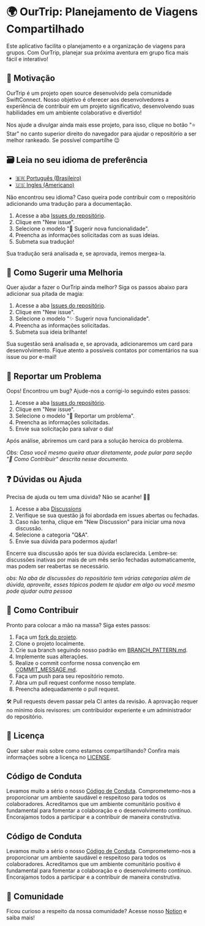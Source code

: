 # 🌍 OurTrip: Planejamento de Viagens Compartilhado

Este aplicativo facilita o planejamento e a organização de viagens para grupos. Com OurTrip, planejar sua próxima aventura em grupo fica mais fácil e interativo!

## 🌟 Motivação

OurTrip é um projeto open source desenvolvido pela comunidade SwiftConnect. Nosso objetivo é oferecer aos desenvolvedores a experiência de contribuir em um projeto significativo, desenvolvendo suas habilidades em um ambiente colaborativo e divertido!

Nos ajude a divulgar ainda mais esse projeto, para isso, clique no botão "⭐️ Star" no canto superior direito do navegador para ajudar o repositório a ser melhor rankeado. Se possível compartilhe 😉

## 🗃️ Leia no seu idioma de preferência

- [🇧🇷 Português (Brasileiro)](./docs/README.md)
- [🇺🇸 Ingles (Americano)](./README.md)

Não encontrou seu idioma? Caso queira pode contribuir com o rrepositório adicionando uma tradução para a documentação.

1. Acesse a aba [Issues do repositório](https://github.com/PaoloProdossimoLopes/OurTrip/issues).
2. Clique em "New issue".
3. Selecione o modelo "💬 Sugerir nova funcionalidade".
4. Preencha as informações solicitadas com as suas ideias.
5. Submeta sua tradução!

Sua tradução será analisada e, se aprovada, iremos mergea-la.

## 🚀 Como Sugerir uma Melhoria

Quer ajudar a fazer o OurTrip ainda melhor? Siga os passos abaixo para adicionar sua pitada de magia:

1. Acesse a aba [Issues do repositório](https://github.com/PaoloProdossimoLopes/OurTrip/issues).
2. Clique em "New issue".
3. Selecione o modelo "✨ Sugerir nova funcionalidade".
4. Preencha as informações solicitadas.
5. Submeta sua ideia brilhante!

Sua sugestão será analisada e, se aprovada, adicionaremos um card para desenvolvimento. Fique atento a possíveis contatos por comentários na sua issue ou por e-mail!

## 🐞 Reportar um Problema

Oops! Encontrou um bug? Ajude-nos a corrigi-lo seguindo estes passos:

1. Acesse a aba [Issues do repositório](https://github.com/PaoloProdossimoLopes/OurTrip/issues).
2. Clique em "New issue".
3. Selecione o modelo "🐛 Reportar um problema".
4. Preencha as informações solicitadas.
5. Envie sua solicitação para salvar o dia!

Após análise, abriremos um card para a solução heroica do problema.

_Obs: Caso você mesmo queira atuar diretamente, pode pular para seção "🤝 Como Contribuir" descrita nesse documento._

## ❓ Dúvidas ou Ajuda

Precisa de ajuda ou tem uma dúvida? Não se acanhe! 🙋‍♂️

1. Acesse a aba [Discussions](https://github.com/PaoloProdossimoLopes/OurTrip/discussions)
2. Verifique se sua questão já foi abordada em issues abertas ou fechadas.
3. Caso não tenha, clique em "New Discussion" para iniciar uma nova discussão.
4. Selecione a categoria "Q&A".
5. Envie sua dúvida para podermos ajudar!

Encerre sua discussão após ter sua dúvida esclarecida. Lembre-se: discussões inativas por mais de um mês serão fechadas automaticamente, mas podem ser reabertas se necessário.

_obs: Na aba de discussões do repositório tem várias categorias além de dúvida,  aproveite, esses tópicos podem te ajudar em algo ou você mesmo pode ajudar outra pessoa_

## 🤝 Como Contribuir

Pronto para colocar a mão na massa? Siga estes passos:

1. Faça um [fork do projeto](https://docs.github.com/pt/pull-requests/collaborating-with-pull-requests/working-with-forks/about-forks).
2. Clone o projeto localmente.
3. Crie sua branch seguindo nosso padrão em [BRANCH_PATTERN.md](./BRANCH_PATTERN.md).
4. Implemente suas alterações.
5. Realize o commit conforme nossa convenção em [COMMIT_MESSAGE.md](./COMMIT_MESSAGE.md).
6. Faça um push para seu repositório remoto.
7. Abra um pull request conforme nosso template.
8. Preencha adequadamente o pull request.

🛠 Pull requests devem passar pela CI antes da revisão. A aprovação requer no mínimo dois revisores: um contribuidor experiente e um administrador do repositório.

## 📜 Licença

Quer saber mais sobre como estamos compartilhando? Confira mais informações sobre a licença no [LICENSE](./../../LICENSE).

## Código de Conduta

Levamos muito a sério o nosso [Código de Conduta](./CODE_OF_CONDUCT). Comprometemo-nos a proporcionar um ambiente saudável e respeitoso para todos os colaboradores. Acreditamos que um ambiente comunitário positivo é fundamental para fomentar a colaboração e o desenvolvimento contínuo. Encorajamos todos a participar e a contribuir de maneira construtiva.

## Código de Conduta

Levamos muito a sério o nosso [Código de Conduta](./../../CODE_OF_CONDUCT). Comprometemo-nos a proporcionar um ambiente saudável e respeitoso para todos os colaboradores. Acreditamos que um ambiente comunitário positivo é fundamental para fomentar a colaboração e o desenvolvimento contínuo. Encorajamos todos a participar e a contribuir de maneira construtiva.

## 👥 Comunidade

Ficou curioso a respeito da nossa comunidade? Acesse nosso [Notion](https://paolo-prodossimo-lopes.notion.site/Swift-Connect-Feed-b2f769f82c524b1e84faa582e4d983e6) e saiba mais!
